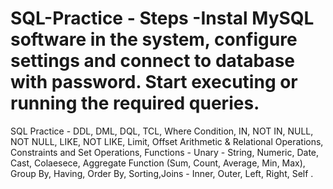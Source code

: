 # SQL-Practice - Steps -Instal MySQL software in the system, configure settings and connect to database with password. Start executing or running the required queries.
SQL Practice - DDL, DML, DQL, TCL, Where Condition, IN, NOT IN, NULL, NOT NULL, LIKE, NOT LIKE, Limit, Offset Arithmetic &amp; Relational Operations, Constraints and Set Operations, Functions - Unary - String, Numeric, Date, Cast, Colaesece, Aggregate Function (Sum, Count, Average, Min, Max), Group By, Having, Order By, Sorting,Joins - Inner, Outer, Left, Right, Self .
